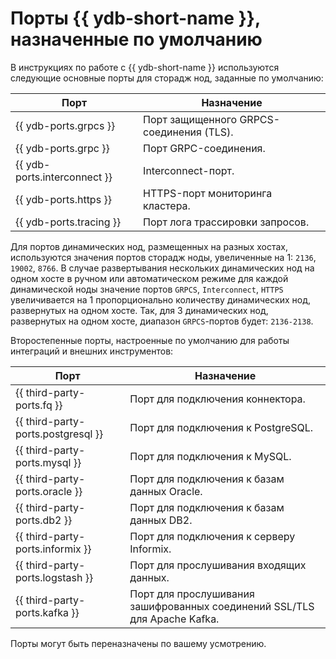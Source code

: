 # Порты {{ ydb-short-name }}, назначенные по умолчанию

В инструкциях по работе с {{ ydb-short-name }} используются следующие основные порты для сторадж нод, заданные по умолчанию:

| Порт | Назначение |
|------|------------|
| {{ ydb-ports.grpcs }} | Порт защищенного GRPCS-соединения (TLS).|
| {{ ydb-ports.grpc }} | Порт GRPC-соединения.|
| {{ ydb-ports.interconnect }} | Interconnect-порт. |
| {{ ydb-ports.https }} | HTTPS-порт мониторинга кластера. |
| {{ ydb-ports.tracing }} | Порт лога трассировки запросов. |

Для портов динамических нод, размещенных на разных хостах, используются значения портов сторадж ноды, увеличенные на 1: `2136`, `19002`, `8766`. В случае развертывания нескольких динамических нод на одном хосте в ручном или автоматическом режиме для каждой динамической ноды значение портов `GRPCS`, `Interconnect`, `HTTPS` увеличивается на 1 пропорционально количеству динамических нод, развернутых на одном хосте. Так, для 3 динамических нод, развернутых на одном хосте, диапазон `GRPCS`-портов будет: `2136-2138`.

Второстепенные порты, настроенные по умолчанию для работы интеграций и внешних инструментов:

| Порт | Назначение |
|------|------------|
| {{ third-party-ports.fq }} | Порт для подключения коннектора. |
| {{ third-party-ports.postgresql }} | Порт для подключения к PostgreSQL. |
| {{ third-party-ports.mysql }} | Порт для подключения к MySQL. |
| {{ third-party-ports.oracle }} | Порт для подключения к базам данных Oracle. |
| {{ third-party-ports.db2 }} | Порт для подключения к базам данных DB2. |
| {{ third-party-ports.informix }} | Порт для подключения к серверу Informix. |
| {{ third-party-ports.logstash }} | Порт для прослушивания входящих данных. |
| {{ third-party-ports.kafka }} | Порт для прослушивания зашифрованных соединений SSL/TLS для Apache Kafka. |

Порты могут быть переназначены по вашему усмотрению.
